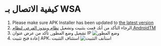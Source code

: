 # كيفية الاتصال بـ WSA
1. Please make sure APK Installer has been updated to [the latest version](https://www.microsoft.com/store/productId/9P2JFQ43FPPG "APK Installer")
2. الرجاء التأكد من أنك قمت بتثبيت وتشغيل [نظام ويندوز الفرعي لنظام AndroidTM](https://www.microsoft.com/store/productId/9P3395VX91NR)
3. تشغيل وضع المطور, تأكد من عرض عنوان IP ![وضع المطور](https://raw.githubusercontent.com/Paving-Base/APK-Installer/screenshots/Documents/Tutorials/How%20To%20Connect%20WSA/Images/Snipaste_2022-10-02_19-02-09.png)
4. إعادة فتح تثبيت APK، استئناف التثبيت ![استأنف التثبيت](https://raw.githubusercontent.com/Paving-Base/APK-Installer/screenshots/Documents/Tutorials/How%20To%20Connect%20WSA/Images/Snipaste_2022-10-02_17-34-04.png)
